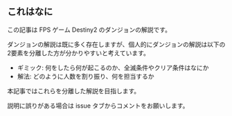 ## これはなに

この記事は FPS ゲーム Destiny2 のダンジョンの解説です。

ダンジョンの解説は既に多く存在しますが、個人的にダンジョンの解説は以下の2要素を分離した方が分かりやすいと考えています。

- ギミック: 何をしたら何が起こるのか、全滅条件やクリア条件はなにか
- 解法: どのように人数を割り振り、何を担当するか

本記事ではこれらを分離した解説を目指します。

説明に誤りがある場合は issue タブからコメントをお願いします。
